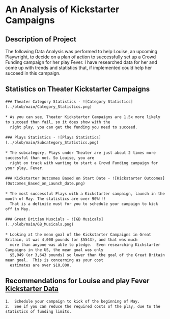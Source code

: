 # An Analysis of Kickstarter Campaigns

## Description of Project
   The following Data Analysis was performed to help Louise, an upcoming Playwright, to decide on a 
   plan of action to successfully set up a Crowd Funding campaign for her play Fever.  I have researched
   data for her and come up with trends and statistics that, if implemented could help her succeed in 
   this campaign.
  
 ## Statistics on Theater Kickstarter Campaigns
    
    ### Theater Category Statistics - ![Category Statistics](../blob/main/Category_Statistics.png)
    
    * As you can see, Theater Kickstarter Campaigns are 1.5x more likely to succeed than fail, so it does show with the
      right play, you can get the funding you need to succeed.
    
    ### Plays Statistics - ![Plays Statistics](../blob/main/Subcategory_Statistics.png)
    
    * The subcategory, Plays under Theater are just about 2 times more successful than not. So Louise, you are
      right on track with wanting to start a Crowd Funding campaign for your play, Fever.
    
    ### Kickstarter Outcomes Based on Start Date - ![Kickstarter Outcomes](Outcomes_Based_on_Launch_date.png)
    
    * The most successful Plays with a Kickstarter campaign, launch in the month of May. The statistics are over 90%!!!
      That is a definite must for you to schedule your campaign to kick off in May.
    
    ### Great Britian Muscials - ![GB Musicals](../blob/main/GB_Musicals.png)
    
    * Looking at the mean goal of the Kickstarter Campaigns in Great Britain, it was 4,000 pounds (or $5543), and that was much
      more than anyone was able to pledge.  Even researching Kickstarter Campaigns in the US, the mean goal was only 
      $5,049 (or 3,643 pounds) so lower than the goal of the Great Britain mean goal.  This is concerning as your cost
      estimates are over $10,000.  
    
   
  ## Recommendations for Louise and play Fever [Kickstarter Data](hughes-kickstarter.xlsx.zip)
  
    1.  Schedule your campaign to kick of the beginning of May.
    2.  See if you can reduce the required costs of the play, due to the statistics of funding limits.
    
